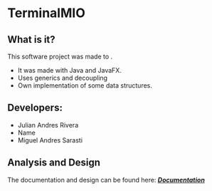# TerminalMIO
## What is it?
This software project was made to . <br>
- It was made with Java and JavaFX.
- Uses generics and decoupling
- Own implementation of some data structures.
## Developers:
- Julian Andres Rivera <br>
- Name <br>
- Miguel Andres Sarasti <br>
## Analysis and Design
The documentation and design can be found here: [***Documentation***](docs) <br> <br>
